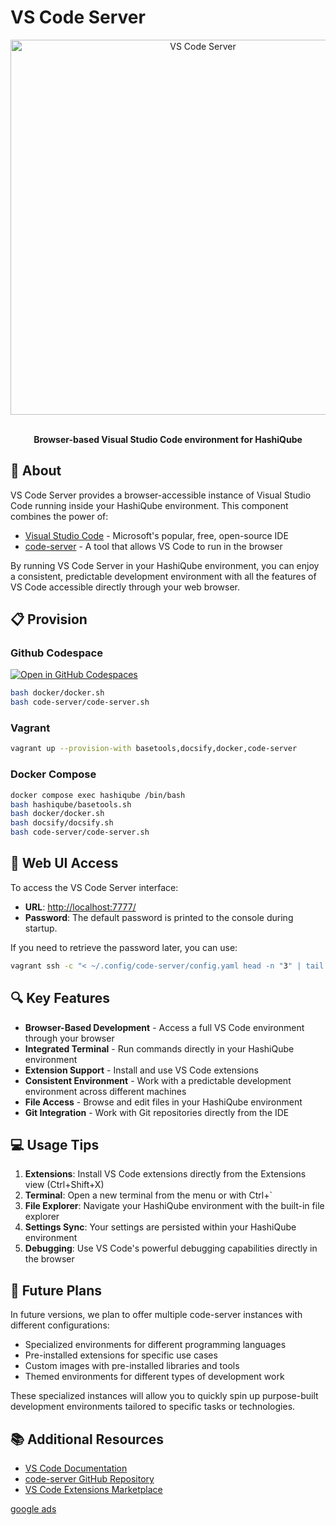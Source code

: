 # VS Code Server

<div align="center">
  <img src="images/vscode.png" alt="VS Code Server" width="600px">
  <br><br>
  <p><strong>Browser-based Visual Studio Code environment for HashiQube</strong></p>
</div>

## 🚀 About

VS Code Server provides a browser-accessible instance of Visual Studio Code running inside your HashiQube environment. This component combines the power of:

- [Visual Studio Code](https://code.visualstudio.com/) - Microsoft's popular, free, open-source IDE
- [code-server](https://github.com/coder/code-server) - A tool that allows VS Code to run in the browser

By running VS Code Server in your HashiQube environment, you can enjoy a consistent, predictable development environment with all the features of VS Code accessible directly through your web browser.

## 📋 Provision

<!-- tabs:start -->

### **Github Codespace**

[![Open in GitHub Codespaces](https://github.com/codespaces/badge.svg)](https://codespaces.new/star3am/hashiqube?quickstart=1)

```bash
bash docker/docker.sh
bash code-server/code-server.sh
```

### **Vagrant**

```bash
vagrant up --provision-with basetools,docsify,docker,code-server
```

### **Docker Compose**

```bash
docker compose exec hashiqube /bin/bash
bash hashiqube/basetools.sh
bash docker/docker.sh
bash docsify/docsify.sh
bash code-server/code-server.sh
```

<!-- tabs:end -->

## 🔑 Web UI Access

To access the VS Code Server interface:

- **URL**: [http://localhost:7777/](http://localhost:7777/)
- **Password**: The default password is printed to the console during startup.

If you need to retrieve the password later, you can use:

```bash
vagrant ssh -c "< ~/.config/code-server/config.yaml head -n "3" | tail -n +"3""
```

## 🔍 Key Features

- **Browser-Based Development** - Access a full VS Code environment through your browser
- **Integrated Terminal** - Run commands directly in your HashiQube environment
- **Extension Support** - Install and use VS Code extensions
- **Consistent Environment** - Work with a predictable development environment across different machines
- **File Access** - Browse and edit files in your HashiQube environment
- **Git Integration** - Work with Git repositories directly from the IDE

## 💻 Usage Tips

1. **Extensions**: Install VS Code extensions directly from the Extensions view (Ctrl+Shift+X)
2. **Terminal**: Open a new terminal from the menu or with Ctrl+`
3. **File Explorer**: Navigate your HashiQube environment with the built-in file explorer
4. **Settings Sync**: Your settings are persisted within your HashiQube environment
5. **Debugging**: Use VS Code's powerful debugging capabilities directly in the browser

## 🔮 Future Plans

In future versions, we plan to offer multiple code-server instances with different configurations:

- Specialized environments for different programming languages
- Pre-installed extensions for specific use cases
- Custom images with pre-installed libraries and tools
- Themed environments for different types of development work

These specialized instances will allow you to quickly spin up purpose-built development environments tailored to specific tasks or technologies.

## 📚 Additional Resources

- [VS Code Documentation](https://code.visualstudio.com/docs)
- [code-server GitHub Repository](https://github.com/coder/code-server)
- [VS Code Extensions Marketplace](https://marketplace.visualstudio.com/vscode)

[google ads](../googleads.html ':include :type=iframe width=100% height=300px')
